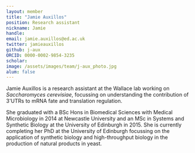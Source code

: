 ```yaml
---
layout: member
title: "Jamie Auxillos"
position: Research assistant
nickname: Jamie
handle: 
email: jamie.auxillos@ed.ac.uk
twitter: jamieauxillos
github: j-aux
ORCID: 0000-0002-9854-3235
scholar: 
image: /assets/images/team/j-aux_photo.jpg
alum: false
---
```


Jamie Auxillos is a research assistant at the Wallace lab working on *Saccharomyces cerevisiae*, focussing on understanding the contribution of 3'UTRs to mRNA fate and translation regulation.

She graduated with a BSc Hons in Biomedical Sciences with Medical Microbiology in 2014 at Newcastle University and an MSc in Systems and Synthetic Biology at the University of Edinburgh in 2015. She is currently completing her PhD at the University of Edinburgh focussing on the application of synthetic biology and high-throughput biology in the production of natural products in yeast.
